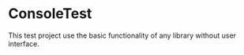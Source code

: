 ConsoleTest
==========

This test project use the basic functionality of any library without user interface.

